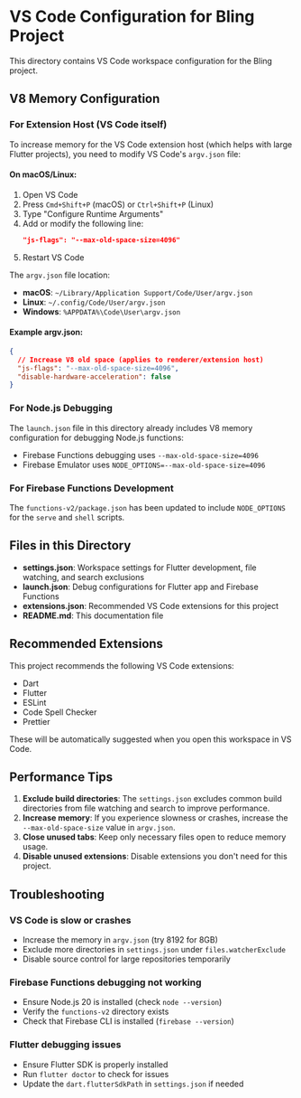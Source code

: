 # VS Code Configuration for Bling Project

This directory contains VS Code workspace configuration for the Bling project.

## V8 Memory Configuration

### For Extension Host (VS Code itself)

To increase memory for the VS Code extension host (which helps with large Flutter projects), you need to modify VS Code's `argv.json` file:

#### On macOS/Linux:
1. Open VS Code
2. Press `Cmd+Shift+P` (macOS) or `Ctrl+Shift+P` (Linux)
3. Type "Configure Runtime Arguments"
4. Add or modify the following line:
   ```json
   "js-flags": "--max-old-space-size=4096"
   ```
5. Restart VS Code

The `argv.json` file location:
- **macOS**: `~/Library/Application Support/Code/User/argv.json`
- **Linux**: `~/.config/Code/User/argv.json`
- **Windows**: `%APPDATA%\Code\User\argv.json`

#### Example argv.json:
```json
{
  // Increase V8 old space (applies to renderer/extension host)
  "js-flags": "--max-old-space-size=4096",
  "disable-hardware-acceleration": false
}
```

### For Node.js Debugging

The `launch.json` file in this directory already includes V8 memory configuration for debugging Node.js functions:
- Firebase Functions debugging uses `--max-old-space-size=4096`
- Firebase Emulator uses `NODE_OPTIONS=--max-old-space-size=4096`

### For Firebase Functions Development

The `functions-v2/package.json` has been updated to include `NODE_OPTIONS` for the `serve` and `shell` scripts.

## Files in this Directory

- **settings.json**: Workspace settings for Flutter development, file watching, and search exclusions
- **launch.json**: Debug configurations for Flutter app and Firebase Functions
- **extensions.json**: Recommended VS Code extensions for this project
- **README.md**: This documentation file

## Recommended Extensions

This project recommends the following VS Code extensions:
- Dart
- Flutter
- ESLint
- Code Spell Checker
- Prettier

These will be automatically suggested when you open this workspace in VS Code.

## Performance Tips

1. **Exclude build directories**: The `settings.json` excludes common build directories from file watching and search to improve performance.
2. **Increase memory**: If you experience slowness or crashes, increase the `--max-old-space-size` value in `argv.json`.
3. **Close unused tabs**: Keep only necessary files open to reduce memory usage.
4. **Disable unused extensions**: Disable extensions you don't need for this project.

## Troubleshooting

### VS Code is slow or crashes
- Increase the memory in `argv.json` (try 8192 for 8GB)
- Exclude more directories in `settings.json` under `files.watcherExclude`
- Disable source control for large repositories temporarily

### Firebase Functions debugging not working
- Ensure Node.js 20 is installed (check `node --version`)
- Verify the `functions-v2` directory exists
- Check that Firebase CLI is installed (`firebase --version`)

### Flutter debugging issues
- Ensure Flutter SDK is properly installed
- Run `flutter doctor` to check for issues
- Update the `dart.flutterSdkPath` in `settings.json` if needed
